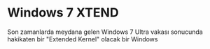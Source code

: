 # Windows 7 XTEND
Son zamanlarda meydana gelen Windows 7 Ultra vakası sonucunda hakikaten bir "Extended Kernel" olacak bir
Windows 
